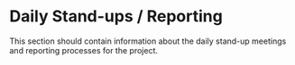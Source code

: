 # Daily Stand-ups / Reporting

This section should contain information about the daily stand-up meetings and reporting processes for the project.

<!-- To add details about daily stand-ups, use the following snippets:
- `daily_standup_details` for meeting time, location, and attendees.
- `daily_standup_agenda` for the typical agenda.
- `daily_standup_reporting` for reporting and notes.
-->
